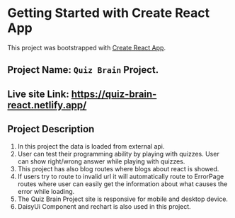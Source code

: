 # Getting Started with Create React App

This project was bootstrapped with [Create React App](https://github.com/facebook/create-react-app).

## Project Name: `Quiz Brain` Project.

## Live site Link: https://quiz-brain-react.netlify.app/

## Project Description

1. In this project the data is loaded from external api.
2. User can test their programming ability by playing with quizzes. User can show right/wrong answer while playing with quizzes.
3. This project has also blog routes where blogs about react is showed.
4. If users try to route to invalid url it will automatically route to ErrorPage routes where user can easily get the information about what causes the error while loading.
5. The Quiz Brain Project site is responsive for mobile and desktop device.
6. DaisyUi Component and rechart is also used in this project.
